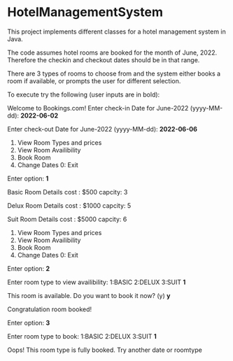 # HotelManagementSystem
This project implements different classes for a hotel management system in Java. 

The code assumes hotel rooms are booked for the month of June, 2022. 
Therefore the checkin and checkout dates should be in that range. 

There are 3 types of rooms to choose from and the system either books a room if available, or prompts the user for different selection.

To execute try the following (user inputs are in bold):

Welcome to Bookings.com!
Enter check-in Date for June-2022 (yyyy-MM-dd): 
**2022-06-02**

Enter check-out Date for June-2022 (yyyy-MM-dd): 
**2022-06-06**

1. View Room Types and prices
2. View Room Availibility
3. Book Room
4. Change Dates
0: Exit

Enter option: 
**1**

Basic Room Details
cost : $500 capcity: 3

Delux Room Details
cost : $1000 capcity: 5

Suit Room Details
cost : $5000 capcity: 6

1. View Room Types and prices
2. View Room Availibility
3. Book Room
4. Change Dates
0: Exit

Enter option: 
**2**

Enter room type to view availibility: 1:BASIC 2:DELUX 3:SUIT
**1**

This room is available. Do you want to book it now? (y)
**y**

Congratulation room booked!


Enter option: 
**3**

Enter room type to book: 1:BASIC 2:DELUX 3:SUIT
**1**

Oops! This room type is fully booked. Try another date or roomtype
